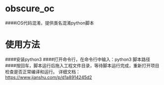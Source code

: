 # obscure_oc
####iOS代码混淆，提供类名混淆python脚本
# 使用方法
####安装python3
####打开命令行，在命令行中输入：python3 脚本路径
####按回车，脚本运行后拖入工程文件目录，等待脚本运行完成，重新打开项目检查是否正常编译和运行。
详细文档：https://www.jianshu.com/p/d1a8914245d2
####
